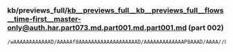 ### kb/previews_full/kb__previews_full__kb__previews_full__flows__time-first__master-only@auth.har.part073.md.part001.md.part001.md (part 002)

```md
/wAAAAAAAAAAAAD/AAAAAf8AAAAAAAAAAAAAAAAAAAD/AAAAAAAAAAAAAP8AAAD/AAAA//8AAAAA/wAA/wAAAAAAAP//AAAAAAAAAP8AAP8AAAD///8AAAAA
```

```
